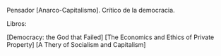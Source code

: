 
Pensador [Anarco-Capitalismo]. Crítico de la democracia. 

Libros:

[Democracy: the God that Failed]
[The Economics and Ethics of Private Property]
[A Thery of Socialism and Capitalism]
